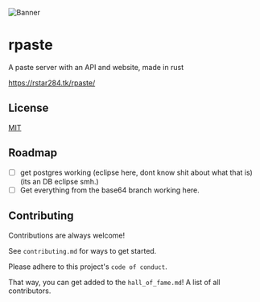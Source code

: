 ![Banner](https://media.discordapp.net/attachments/816602066717900832/934054354112118784/unknown.png?width=1440&height=192)
# rpaste
A paste server with an API and website, made in rust

https://rstar284.tk/rpaste/

## License

[MIT](https://choosealicense.com/licenses/mit/)
## Roadmap

- [ ] get postgres working (eclipse here, dont know shit about what that is) (its an DB eclipse smh.)
- [ ] Get everything from the base64 branch working here.
## Contributing

Contributions are always welcome!

See `contributing.md` for ways to get started.

Please adhere to this project's `code of conduct`.

That way, you can get added to the `hall_of_fame.md`! A list of all contributors.
